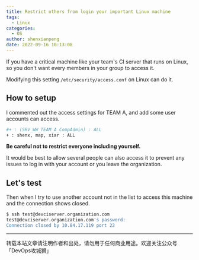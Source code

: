 ```yaml
---
title: Restrict others from login your important Linux machine
tags:
  - Linux
categories:
  - OS
author: shenxianpeng
date: 2022-09-16 10:13:08
---
```


If you have a critical machine like your team's CI server that runs on Linux, so you don't want every members in your group to access it.

Modifying this setting `/etc/security/access.conf` on Linux can do it.

## How to setup

I commented out the access settings for TEAM A, and add some user accounts can access.

```bash
#+ : (SRV_WW_TEAM_A_CompAdmin) : ALL
+ : shenx, map, xiar : ALL
```

<!-- more -->

**Be careful not to restrict everyone including yourself.**

It would be best to allow several people can also access it to prevent any issues to log in with your account or you leave the organization.

## Let's test

Then when I try to use another account not in the list to access this machine and the connection shows closed.

```bash
$ ssh test@devciserver.organization.com
test@devciserver.organization.com's password:
Connection closed by 10.84.17.119 port 22
```

---

转载本站文章请注明作者和出处，请勿用于任何商业用途。欢迎关注公众号「DevOps攻城狮」
